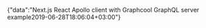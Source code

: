 {"data":"Next.js React Apollo client with Graphcool GraphQL server example2019-06-28T18:06:04+03:00"}
